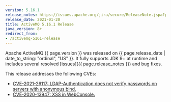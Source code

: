 ```yaml
---
version: 5.16.1
release_notes: https://issues.apache.org/jira/secure/ReleaseNote.jspa?projectId=12311210&version=12347027
release_date: 2021-01-20
title: ActiveMQ 5.16.1 Release 
java_version: 8+
redirect_from:
- /activemq-5161-release
---
```

Apache ActiveMQ {{ page.version }} was released on {{ page.release_date | date_to_string: "ordinal", "US" }}. It fully supports JDK 9+ at runtime and includes several resolved [issues]({{ page.release_notes }}) and bug fixes.

This release addresses the following CVEs:
- [CVE-2021-26117: LDAP-Authentication does not verify passwords on servers with anonymous bind.](../security-advisories.data/CVE-2021-26117-announcement.txt)
- [CVE-2020-13947: XSS in WebConsole.](../security-advisories.data/CVE-2020-13947-announcement.txt)
